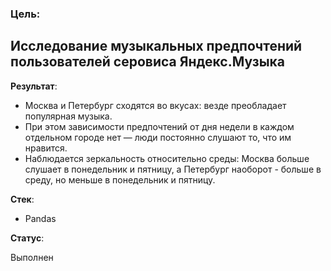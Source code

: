 ### Цель:  

Исследование музыкальных предпочтений пользователей серовиса Яндекс.Музыка
--------------------------------------------------------------------------

**Результат**:  

* Москва и Петербург сходятся во вкусах: везде преобладает популярная музыка.   
* При этом зависимости предпочтений от дня недели в каждом отдельном городе нет — люди постоянно слушают то, что им нравится.  
* Наблюдается зеркальность относительно среды: Москва больше слушает в понедельник и пятницу, а Петербург наоборот - больше в среду, но меньше в понедельник и пятницу.

**Стек**:  

* Pandas

**Статус**:  

Выполнен

